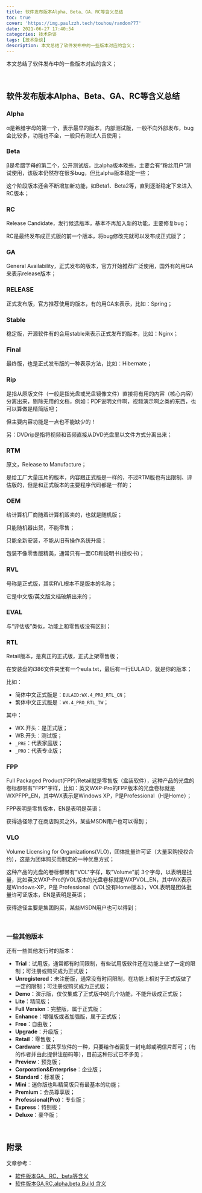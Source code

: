 ```yaml
---
title: 软件发布版本Alpha、Beta、GA、RC等含义总结
toc: true
cover: 'https://img.paulzzh.tech/touhou/random?77'
date: 2021-06-27 17:40:54
categories: 技术杂谈
tags: [技术杂谈]
description: 本文总结了软件发布中的一些版本对应的含义；
---
```


本文总结了软件发布中的一些版本对应的含义；

<br/>

<!--more-->

## **软件发布版本Alpha、Beta、GA、RC等含义总结**

### **Alpha**

α是希腊字母的第一个，表示最早的版本，内部测试版，一般不向外部发布，bug会比较多，功能也不全，一般只有测试人员使用；



### **Beta**

β是希腊字母的第二个，公开测试版，比alpha版本晚些，主要会有“粉丝用户”测试使用，该版本仍然存在很多bug，但比alpha版本稳定一些；

这个阶段版本还会不断增加新功能，如Beta1、Beta2等，直到逐渐稳定下来进入RC版本；



### **RC**

Release Candidate，发行候选版本，基本不再加入新的功能，主要修复bug；

RC是最终发布成正式版的前一个版本，将bug修改完就可以发布成正式版了；



### **GA**

General Availability，正式发布的版本，官方开始推荐广泛使用，国外有的用GA来表示release版本；



### **RELEASE**

正式发布版，官方推荐使用的版本，有的用GA来表示，比如：Spring；



### **Stable**

稳定版，开源软件有的会用stable来表示正式发布的版本，比如：Nginx；



### **Final**

最终版，也是正式发布版的一种表示方法，比如：Hibernate；



### **Rip**

是指从原版文件（一般是指光盘或光盘镜像文件）直接将有用的内容（核心内容）分离出来，剔除无用的文档，例如：PDF说明文件啊，视频演示啊之类的东西，也可以算做是精简版吧；

但主要内容功能是一点也不能缺少的！

另：DVDrip是指将视频和音频直接从DVD光盘里以文件方式分离出来；



### **RTM**

原文，Release to Manufacture；

是给工厂大量压片的版本，内容跟正式版是一样的，不过RTM版也有出限制、评估版的，但是和正式版本的主要程序代码都是一样的；



### **OEM**

给计算机厂商随着计算机贩卖的，也就是随机版；

只能随机器出货，不能零售；

只能全新安装，不能从旧有操作系统升级；

包装不像零售版精美，通常只有一面CD和说明书(授权书)；



### **RVL**

号称是正式版，其实RVL根本不是版本的名称；

它是中文版/英文版文档破解出来的；



### **EVAL**

与“评估版”类似，功能上和零售版没有区别；



### **RTL**

Retail版本，是真正的正式版，正式上架零售版；

在安装盘的i386文件夹里有一个eula.txt，最后有一行EULAID，就是你的版本；

比如：

-   简体中文正式版是：`EULAID:WX.4_PRO_RTL_CN`；
-   繁体中文正式版是：`WX.4_PRO_RTL_TW`；

其中：

-   WX.开头：是正式版；
-   WB.开头：测试版；
-   `_PRE`：代表家庭版；
-   `_PRO`：代表专业版；



### **FPP**

Full Packaged Product(FPP)/Retail就是零售版（盒装软件），这种产品的光盘的卷标都带有"FPP"字样，比如：英文WXP-Pro的FPP版本的光盘卷标就是 WXPFPP_EN，其中WX表示是Windows XP，P是Professional（H是Home）；

FPP表明是零售版本，EN是表明是英语；

获得途径除了在商店购买之外，某些MSDN用户也可以得到；

### **VLO**

Volume Licensing for Organizations(VLO)，团体批量许可证（大量采购授权合约），这是为团体购买而制定的一种优惠方式；

这种产品的光盘的卷标都带有"VOL"字样，取"Volume"前 3个字母，以表明是批量，比如英文WXP-Pro的VOL版本的光盘卷标就是WXPVOL_EN，其中WX表示是Windows-XP，P是 Professional（VOL没有Home版本），VOL表明是团体批量许可证版本，EN是表明是英语；

获得途径主要是集团购买，某些MSDN用户也可以得到；

<br/>

### **一些其他版本**

还有一些其他发行时的版本：

-   **Trial**：试用版，通常都有时间限制，有些试用版软件还在功能上做了一定的限制；可注册或购买成为正式版；
-   **Unregistered**：未注册版，通常没有时间限制，在功能上相对于正式版做了一定的限制；可注册或购买成为正式版；
-   **Demo**：演示版，仅仅集成了正式版中的几个功能，不能升级成正式版；
-   **Lite**：精简版；
-   **Full Version**：完整版，属于正式版；
-   **Enhance**：增强版或者加强版，属于正式版；
-   **Free**：自由版；
-   **Upgrade**：升级版；
-   **Retail**：零售版；
-   **Cardware**：属共享软件的一种，只要给作者回复一封电邮或明信片即可；（有的作者并由此提供注册码等），目前这种形式已不多见；
-   **Preview**：预览版；
-   **Corporation&Enterprise**：企业版；
-   **Standard**：标准版；
-   **Mini**：迷你版也叫精简版只有最基本的功能；
-   **Premium**：会员尊享版；
-   **Professional(Pro)**：专业版；
-   **Express**：特别版；
-   **Deluxe**：豪华版；

<br/>

## **附录**

文章参考：

-   [软件版本GA、RC、beta等含义](https://blog.csdn.net/gnail_oug/article/details/79998154)
-   [软件版本GA,RC,alpha,beta,Build 含义](https://blog.csdn.net/hittata/article/details/4577806)

<br/>